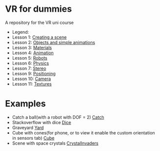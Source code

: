# VR for dummies
A repository for the VR uni course
- Legend:
- Lesson 1: [Creating a scene](https://github.com/l-pavlova/VRCourse/blob/master/1.BuidlingASceneRotatingACube/Lesson%201.md)
- Lesson 2: [Objects and simple animations](https://github.com/l-pavlova/VRCourse/blob/master/2.ObjectsAndSimpleAnimations/Lesson%202.md)
- Lesson 3: [Materials](https://github.com/l-pavlova/VRCourse/blob/master/3.Materials/Lesson3.md) 
- Lesson 4: [Animation](https://github.com/l-pavlova/VRCourse/blob/master/4.Animation/Lesson4.md)
- Lesson 5: [Robots](https://github.com/l-pavlova/VRCourse/blob/master/5.Robots/Lesson%205.md)
- Lesson 6: [Physics](https://github.com/l-pavlova/VRCourse/blob/master/6.Physics/Lesson6.md)
- Lesson 7: [Stereo](https://github.com/l-pavlova/VRCourse/blob/master/7&8.Stereo/Lesson7.md)
- Lesson 9: [Positioning](https://github.com/l-pavlova/VRCourse/blob/master/9.Positioning/Lesson9.md)
- Lesson 10: [Camera](https://github.com/l-pavlova/VRCourse/blob/master/10.Camera/Lesson10.md)
- Lesson 11: [Textures](https://github.com/l-pavlova/VRCourse/blob/master/11.Textures/Lesson11.md)



# Examples
- Catch a ball(with a robot with DOF = 2) [Catch](https://l-pavlova.github.io/VRCourse/Test_2/nnnnn/Solution.html)
- Stackoverflow with dice [Dice](https://l-pavlova.github.io/VRCourse/Homework_2/)
- Graveyard [Yard](https://l-pavlova.github.io/VRCourse/Test_3_GraveYard/)
- Cube with cones(for phone, or to view it enable the custom orientation in sensors tab) [Cube](https://l-pavlova.github.io/VRCourse/Homework_3/)
- Scene with space crystals [CrystalInvaders](https://l-pavlova.github.io/VRCourse/Test_4/)